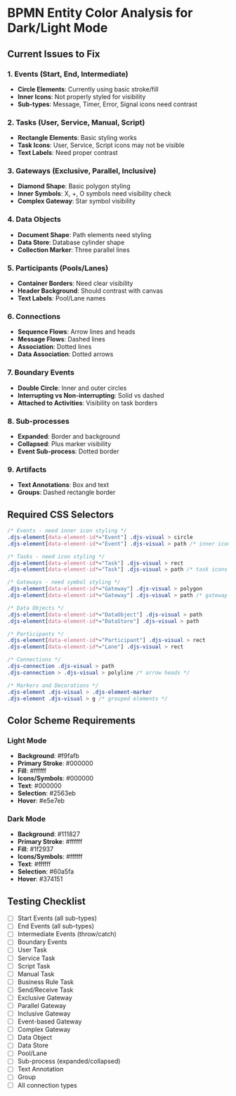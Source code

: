 # BPMN Entity Color Analysis for Dark/Light Mode

## Current Issues to Fix

### 1. Events (Start, End, Intermediate)
- **Circle Elements**: Currently using basic stroke/fill
- **Inner Icons**: Not properly styled for visibility
- **Sub-types**: Message, Timer, Error, Signal icons need contrast

### 2. Tasks (User, Service, Manual, Script)
- **Rectangle Elements**: Basic styling works
- **Task Icons**: User, Service, Script icons may not be visible
- **Text Labels**: Need proper contrast

### 3. Gateways (Exclusive, Parallel, Inclusive)
- **Diamond Shape**: Basic polygon styling
- **Inner Symbols**: X, +, O symbols need visibility check
- **Complex Gateway**: Star symbol visibility

### 4. Data Objects
- **Document Shape**: Path elements need styling
- **Data Store**: Database cylinder shape
- **Collection Marker**: Three parallel lines

### 5. Participants (Pools/Lanes)
- **Container Borders**: Need clear visibility
- **Header Background**: Should contrast with canvas
- **Text Labels**: Pool/Lane names

### 6. Connections
- **Sequence Flows**: Arrow lines and heads
- **Message Flows**: Dashed lines
- **Association**: Dotted lines
- **Data Association**: Dotted arrows

### 7. Boundary Events
- **Double Circle**: Inner and outer circles
- **Interrupting vs Non-interrupting**: Solid vs dashed
- **Attached to Activities**: Visibility on task borders

### 8. Sub-processes
- **Expanded**: Border and background
- **Collapsed**: Plus marker visibility
- **Event Sub-process**: Dotted border

### 9. Artifacts
- **Text Annotations**: Box and text
- **Groups**: Dashed rectangle border

## Required CSS Selectors

```css
/* Events - need inner icon styling */
.djs-element[data-element-id*="Event"] .djs-visual > circle
.djs-element[data-element-id*="Event"] .djs-visual > path /* inner icons */

/* Tasks - need icon styling */
.djs-element[data-element-id*="Task"] .djs-visual > rect
.djs-element[data-element-id*="Task"] .djs-visual > path /* task icons */

/* Gateways - need symbol styling */
.djs-element[data-element-id*="Gateway"] .djs-visual > polygon
.djs-element[data-element-id*="Gateway"] .djs-visual > path /* gateway symbols */

/* Data Objects */
.djs-element[data-element-id*="DataObject"] .djs-visual > path
.djs-element[data-element-id*="DataStore"] .djs-visual > path

/* Participants */
.djs-element[data-element-id*="Participant"] .djs-visual > rect
.djs-element[data-element-id*="Lane"] .djs-visual > rect

/* Connections */
.djs-connection .djs-visual > path
.djs-connection > .djs-visual > polyline /* arrow heads */

/* Markers and Decorations */
.djs-element .djs-visual > .djs-element-marker
.djs-element .djs-visual > g /* grouped elements */
```

## Color Scheme Requirements

### Light Mode
- **Background**: #f9fafb
- **Primary Stroke**: #000000
- **Fill**: #ffffff
- **Icons/Symbols**: #000000
- **Text**: #000000
- **Selection**: #2563eb
- **Hover**: #e5e7eb

### Dark Mode
- **Background**: #111827
- **Primary Stroke**: #ffffff
- **Fill**: #1f2937
- **Icons/Symbols**: #ffffff
- **Text**: #ffffff
- **Selection**: #60a5fa
- **Hover**: #374151

## Testing Checklist
- [ ] Start Events (all sub-types)
- [ ] End Events (all sub-types)
- [ ] Intermediate Events (throw/catch)
- [ ] Boundary Events
- [ ] User Task
- [ ] Service Task
- [ ] Script Task
- [ ] Manual Task
- [ ] Business Rule Task
- [ ] Send/Receive Task
- [ ] Exclusive Gateway
- [ ] Parallel Gateway
- [ ] Inclusive Gateway
- [ ] Event-based Gateway
- [ ] Complex Gateway
- [ ] Data Object
- [ ] Data Store
- [ ] Pool/Lane
- [ ] Sub-process (expanded/collapsed)
- [ ] Text Annotation
- [ ] Group
- [ ] All connection types